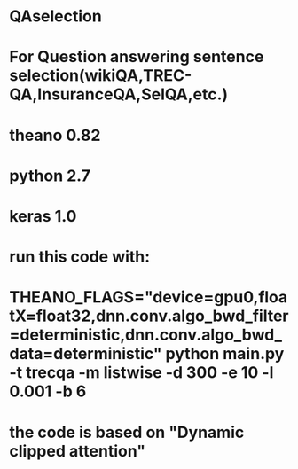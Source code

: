 # QAselection
# For Question answering sentence selection(wikiQA,TREC-QA,InsuranceQA,SelQA,etc.)

# theano 0.82
# python 2.7
# keras 1.0

# run this code with:
# THEANO_FLAGS="device=gpu0,floatX=float32,dnn.conv.algo_bwd_filter=deterministic,dnn.conv.algo_bwd_data=deterministic" python main.py -t trecqa -m listwise -d 300 -e 10 -l 0.001 -b 6

# the code is based on "Dynamic clipped attention"
